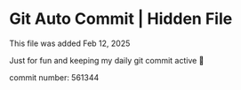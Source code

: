 # Git Auto Commit | Hidden File

This file was added Feb 12, 2025

Just for fun and keeping my daily git commit active 🤪

commit number: 561344
